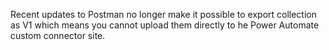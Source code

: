 Recent updates to Postman no longer make it possible to export collection as V1 which means you cannot upload them directly to he Power Automate custom connector site.
<!--stackedit_data:
eyJoaXN0b3J5IjpbLTEwODg1NjYxNDhdfQ==
-->